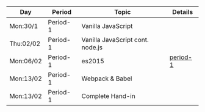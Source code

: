 Day | Period | Topic | Details
--- | ---    | ---   | ---  
Mon:30/1 |  Period- 1 | Vanilla JavaScript | | 
Thu:02/02 |  Period- 1 | Vanilla JavaScript cont. node.js | | 
Mon:06/02 |  Period- 1 | es2015|[period-1](period-1.md) | 
Mon:13/02 |  Period- 1 | Webpack & Babel| | 
Mon:13/02 |  Period- 1 | Complete Hand-in| | 